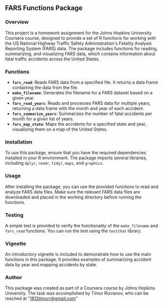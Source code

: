 ## FARS Functions Package

### Overview

This project is a homework assignment for the Johns Hopkins University Coursera course, designed to provide a set of R functions for working with the US National Highway Traffic Safety Administration's Fatality Analysis Reporting System (FARS) data. The package includes functions for reading, summarizing, and visualizing FARS data, which contains information about fatal traffic accidents across the United States.

### Functions

- **`fars_read`**: Reads FARS data from a specified file. It returns a data frame containing the data from the file.
- **`make_filename`**: Generates the filename for a FARS dataset based on a given year.
- **`fars_read_years`**: Reads and processes FARS data for multiple years, returning a data frame with the month and year of each accident.
- **`fars_summarize_years`**: Summarizes the number of fatal accidents per month for a given list of years.
- **`fars_map_state`**: Maps the accidents for a specified state and year, visualizing them on a map of the United States.

### Installation

To use this package, ensure that you have the required dependencies installed in your R environment. The package imports several libraries, including `dplyr`, `readr`, `tidyr`, `maps`, and `graphics`.

### Usage

After installing the package, you can use the provided functions to read and analyze FARS data files. Make sure the relevant FARS data files are downloaded and placed in the working directory before running the functions.

### Testing

A simple test is provided to verify the functionality of the `make_filename` and `fars_read` functions. You can run the test using the `testthat` library.

### Vignette

An introductory vignette is included to demonstrate how to use the main functions in this package. It provides examples of summarizing accident data by year and mapping accidents by state.

### Author

This package was created as part of a Coursera course by Johns Hopkins University. The task was accomplished by Timur Rizvanov, who can be reached at "1812timurr@gmail.com"
